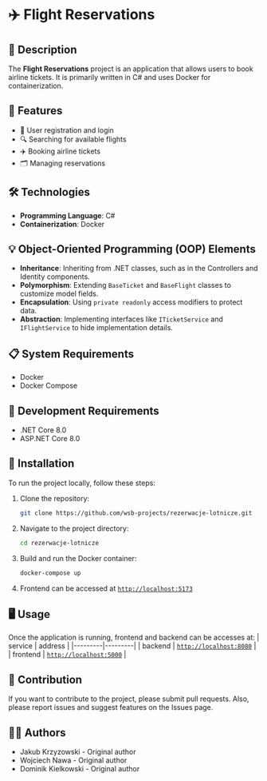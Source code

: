 # ✈️ Flight Reservations

## 📖 Description
The **Flight Reservations** project is an application that allows users to book airline tickets. It is primarily written in C# and uses Docker for containerization.

## 🌟 Features
- 🔑 User registration and login
- 🔍 Searching for available flights
- ✈️ Booking airline tickets
- 🗂️ Managing reservations

## 🛠 Technologies
- **Programming Language**: C#
- **Containerization**: Docker

## 💡 Object-Oriented Programming (OOP) Elements
- **Inheritance**: Inheriting from .NET classes, such as in the Controllers and Identity components.
- **Polymorphism**: Extending `BaseTicket` and `BaseFlight` classes to customize model fields.
- **Encapsulation**: Using `private readonly` access modifiers to protect data.
- **Abstraction**: Implementing interfaces like `ITicketService` and `IFlightService` to hide implementation details.

## 📋 System Requirements
- Docker
- Docker Compose

## 🔧 Development Requirements
- .NET Core 8.0
- ASP.NET Core 8.0

## 🚀 Installation
To run the project locally, follow these steps:

1. Clone the repository:
    ```bash
    git clone https://github.com/wsb-projects/rezerwacje-lotnicze.git
    ```
2. Navigate to the project directory:
    ```bash
    cd rezerwacje-lotnicze
    ```
3. Build and run the Docker container:
    ```bash
    docker-compose up
    ```
4. Frontend can be accessed at [`http://localhost:5173`](http://localhost:5173)

## 🖥 Usage
Once the application is running, frontend and backend can be accesses at:
| service | address |
|---------|---------|
| backend | [`http://localhost:8080`](http://localhost:8080) |
| frontend | [`http://localhost:5000`](http://localhost:5000) |

## 👥 Contribution
If you want to contribute to the project, please submit pull requests. Also, please report issues and suggest features on the Issues page.

## 👨‍💻 Authors
- Jakub Krzyzowski - Original author
- Wojciech Nawa - Original author
- Dominik Kielkowski - Original author
